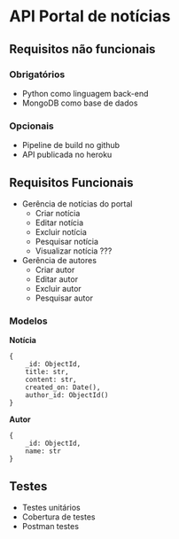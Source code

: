 # API Portal de notícias

## Requisitos não funcionais

### Obrigatórios

* Python como linguagem back-end
* MongoDB como base de dados

### Opcionais

* Pipeline de build no github
* API publicada no heroku


## Requisitos Funcionais

* Gerência de notícias do portal
    * Criar notícia
    * Editar notícia
    * Excluir notícia
    * Pesquisar notícia
    * Visualizar notícia ???
* Gerência de autores
    * Criar autor
    * Editar autor
    * Excluir autor
    * Pesquisar autor

### Modelos

**Notícia**

    {
        _id: ObjectId,
        title: str,
        content: str,
        created_on: Date(),
        author_id: ObjectId()
    }


**Autor**

    {
        _id: ObjectId,
        name: str
    }


## Testes

* Testes unitários
* Cobertura de testes
* Postman testes
